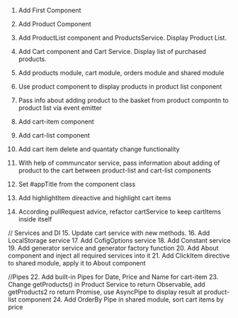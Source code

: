1. Add First Component
2. Add Product Component
3. Add ProductList component and ProductsService. Display Product List.
4. Add Cart component and Cart Service. Display list of purchased products.

5. Add products module, cart module, orders module and shared module 
6. Use product component to display products in product list conponent
7. Pass info about adding product to the basket from product compontn to product list via event emitter

8. Add cart-item component
9. Add cart-list component
10. Add cart item delete and quantaty change functionality
11. With help of communcator service, pass information about adding of product to the cart between product-list and cart-list components

12. Set #appTitle from the component class
13. Add highlightItem direactive and highlight cart items
14. According pullRequest advice, refactor cartService to keep cartItems inside itself

// Services and DI
15. Update cart service with new methods.
16. Add LocalStorage service
17. Add CofigOptions service
18. Add Constant service
19. Add generator service and generator factory function
20. Add About component and inject all required services into it
21. Add ClickItem directive to shared module, apply it to About component

//Pipes
22. Add built-in Pipes for Date, Price and Name for cart-item
23. Change getProducts() in Product Service to return Observable,
add getProducts2 ro return Promise, use AsyncPipe to display result at product-list component
24. Add OrderBy Pipe in shared module, sort cart items by price


